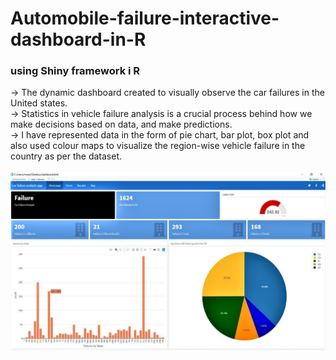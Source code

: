 # Automobile-failure-interactive-dashboard-in-R 
### using Shiny framework i R
-> The dynamic dashboard created to visually observe the car failures in the United states. <br>
-> Statistics in vehicle failure analysis is a crucial process behind how we make decisions based 
on data, and make predictions. <br>
-> I have represented data in the form of pie chart, bar plot, box plot and also used colour maps to visualize the region-wise vehicle failure in the country as per 
the dataset.<br><br>
<img src="https://github.com/mansibhalerao/Automobile-failure-interactive-dashboard-in-R/blob/master/dashboard1.png">
